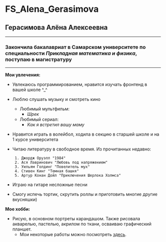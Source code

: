 # FS_Alena_Gerasimova

## Герасимова Алёна Алексеевна

---

### Закончила бакалавриат в Самарском университете по специальности  *Прикладная математика и физика*, поступаю в магистратуру

---

**Мои увлечения:**
- Увлекаюсь программированием, нравится изучать фронтенд в вашей школе ^_^
- Люблю слушать музыку и смотреть кино
  - Любимый мультфильм:
    - *Шрек*
  - Любимый сериал:
    - *Как я встретил вашу маму*
- Нравится играть в волейбол, ходила в секцию в старшей школе и на 1 курсе университета
- Читаю литературу в свободное время. Из прочитанных недавно:

       1. Джордж Оруэлл "1984"
       2. Ася Лавринович "Любовь под напряжением"
       3. Уильям Голдинг "Повелитель мух"
       4. Стивен Кинг "Темная башня"
       5. Артур Конан Дойл "Приключения Шерлока Холмса"

- Играю на гитаре несложные песни
- Смогу испечь тортик, скрутить роллы и приготовить многие другие вкусняшки)

**Мое хобби:**
* Рисую, в основном портреты карандашом. Также рисовала акварелью, пастелью, акрилом по ткани, осваиваю графический планшет.
  - Мои некоторые работы можно посмотреть [здесь](https://www.instagram.com/alyona_gerasimowa/).
